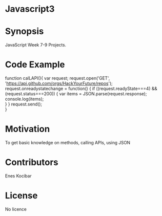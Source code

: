 # Javascript3

# Synopsis
JavaScript Week 7-9 Projects. 

# Code Example
function calLAPI(){
var request;
request.open('GET', 'https://api.github.com/orgs/HackYourFuture/repos');
request.onreadystatechange = function() {
    if ((request.readyState===4) && (request.status===200)) {
        var items = JSON.parse(request.response);
        console.log(items);    
    }
}
request.send();  
}

# Motivation

To get basic knowledge on methods, calling APIs, using JSON


# Contributors

Enes Kocibar

# License

No licence
